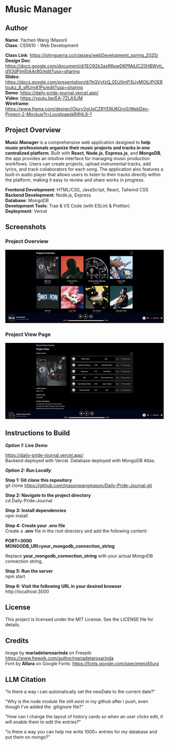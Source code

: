 # Music Manager 

## Author
**Name**: Yachen Wang (Mason)  
**Class**: CS5610 - Web Development   

**Class Link**: https://johnguerra.co/classes/webDevelopment_spring_2025/  
**Design Doc**: https://docs.google.com/document/d/1EO92k3asR6pwD6PMdJCZ0HBWyti_d1t3dFtmEtAAr80/edit?usp=sharing   
**Slides**: https://docs.google.com/presentation/d/1hQVvfzQ_0DJ0mP3lJyMOtLlPOERtxukz_8_sRUmA1Ps/edit?usp=sharing  
**Demo**: https://daily-pride-journal.vercel.app/  
**Video**: https://youtu.be/EA-7ZLA1LIM    
**Wireframe**: https://www.figma.com/design/jOlurv2gUqCZRYERU6Orv0/WebDev-Project-2-Mockup?t=LougloaexkRifHL9-1  

## Project Overview
**Music Manager** is a comprehensive web application designed to **help music professionals organize their music projects and tracks in one centralized platform**. Built with **React**, **Node.js**, **Express.js**, and **MongoDB**, the app provides an intuitive interface for managing music production workflows. Users can create projects, upload instrumental tracks, add lyrics, and track collaborators for each song. The application also features a built-in audio player that allows users to listen to their tracks directly within the platform, making it easy to review and share works in progress.

**Frontend Development**: HTML/CSS, JavaScript, React, Tailwind CSS   
**Backend Development**: Node.js, Express  
**Database**: MongoDB  
**Development Tools**: Trae & VS Code (with ESLint & Prettier)  
**Deployment**: Vercel  

## Screenshots
### Project Overview  
![Project Overview Page Screenshot](./screen-shots/screen-shot-1.png)  

### Project View Page  
![Project View Screenshot](./screen-shots/screen-shot-2.png)  

## Instructions to Build

***Option 1: Live Demo***  

https://daily-pride-journal.vercel.app/  
Backend deployed with Vercel. Database deployed with MongoDB Atlas.

***Option 2: Run Locally***  

**Step 1: Git clone this repository**  
git clone https://github.com/masonwangmason/Daily-Pride-Journal.git

**Step 2: Navigate to the project directory**  
cd Daily-Pride-Journal

**Step 3: Install dependencies**  
npm install

**Step 4: Create your .env file**  
Create a **.env** file in the root directory and add the following content:  

**PORT=3000**  
**MONGODB_URI=your_mongodb_connection_string**  

Replace **your_mongodb_connection_string** with your actual MongoDB connection string.

**Step 5: Run the server**  
npm start

**Step 6: Visit the following URL in your desired browser**  
http://localhost:3000


## License
This project is licensed under the MIT License. See the LICENSE file for details. 

## Credits
Image by **mariadetarosarinda** on Freepik: https://www.freepik.com/author/mariadetarosarinda  
Font by **Allura** on Google Fonts: https://fonts.google.com/specimen/Allura  

## LLM Citation
"Is there a way i can automatically set the newDate to the current date?"

"Why is the node module file still exist in my github after i push, even though I've added the .gitignore file?"

"How can I change the layout of history cards so when an user clicks edit, it will enable them to edit the entries?" 

"is there a way you can help me write 1000+ entries for my database and put them on mongo?"  